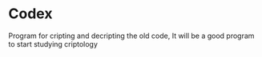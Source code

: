 # Codex
Program for cripting and decripting the old code, It will be a good program to start studying criptology

